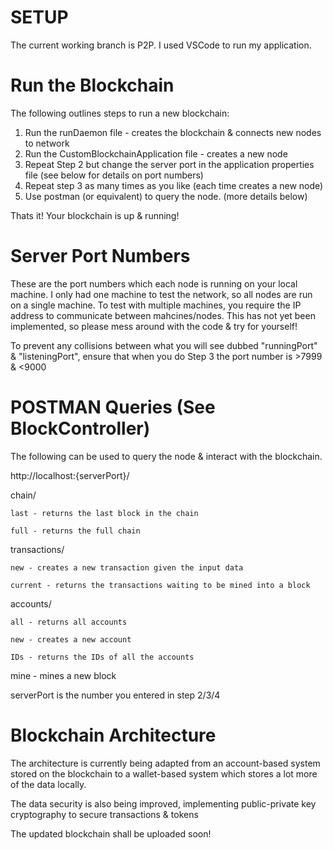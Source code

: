 # SETUP
The current working branch is P2P. I used VSCode to run my application.

# Run the Blockchain
The following outlines steps to run a new blockchain:
1. Run the runDaemon file - creates the blockchain & connects new nodes to network
2. Run the CustomBlockchainApplication file - creates a new node
3. Repeat Step 2 but change the server port in the application properties file (see below for details on port numbers)
4. Repeat step 3 as many times as you like (each time creates a new node)
5. Use postman (or equivalent) to query the node. (more details below)

Thats it! Your blockchain is up & running!

# Server Port Numbers
These are the port numbers which each node is running on your local machine. I only had one machine to test the network, so all nodes are run on a single machine. To test with multiple machines, you require the IP address to communicate between mahcines/nodes. This has not yet been implemented, so please mess around with the code & try for yourself!

To prevent any collisions between what you will see dubbed "runningPort" & "listeningPort", ensure that when you do Step 3 the port number is >7999 & <9000

# POSTMAN Queries (See BlockController)
The following can be used to query the node & interact with the blockchain. 

http://localhost:{serverPort}/
  
  chain/
  
    last - returns the last block in the chain
    
    full - returns the full chain
      
      
  transactions/
  
    new - creates a new transaction given the input data
      
    current - returns the transactions waiting to be mined into a block
      
      
  accounts/
  
    all - returns all accounts
      
    new - creates a new account
      
    IDs - returns the IDs of all the accounts
      
      
  mine - mines a new block

serverPort is the number you entered in step 2/3/4



# Blockchain Architecture
The architecture is currently being adapted from an account-based system stored on the blockchain to a wallet-based system which stores a lot more of the data locally.

The data security is also being improved, implementing public-private key cryptography to secure transactions & tokens

The updated blockchain shall be uploaded soon!
